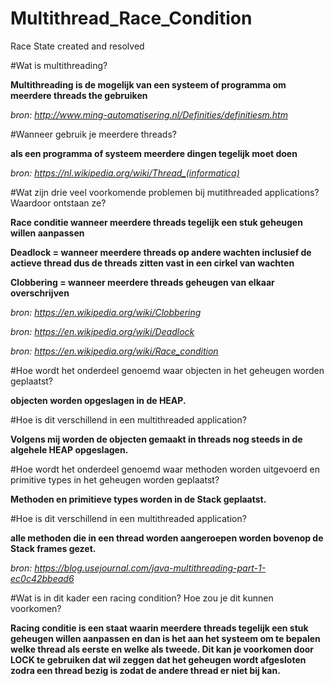 # Multithread_Race_Condition
Race State created and resolved

#Wat is multithreading?

**Multithreading is de mogelijk van een systeem of programma om meerdere threads the gebruiken**

*bron: http://www.ming-automatisering.nl/Definities/definitiesm.htm*

#Wanneer gebruik je meerdere threads?

**als een programma of systeem meerdere dingen tegelijk moet doen**

*bron: https://nl.wikipedia.org/wiki/Thread_(informatica)*

#Wat zijn drie veel voorkomende problemen bij mutithreaded applications? Waardoor ontstaan ze?

**Race conditie wanneer meerdere threads tegelijk een stuk geheugen willen aanpassen**

**Deadlock = wanneer meerdere threads op andere wachten inclusief de actieve thread dus de threads zitten vast in een cirkel van wachten** 

**Clobbering = wanneer meerdere threads geheugen van elkaar overschrijven**

*bron: https://en.wikipedia.org/wiki/Clobbering*

*bron: https://en.wikipedia.org/wiki/Deadlock*

*bron: https://en.wikipedia.org/wiki/Race_condition*


#Hoe wordt het onderdeel genoemd waar objecten in het geheugen worden geplaatst?

**objecten worden opgeslagen in de HEAP.**

#Hoe is dit verschillend in een multithreaded application?

**Volgens mij worden de objecten gemaakt in threads nog steeds in de algehele HEAP opgeslagen.**

#Hoe wordt het onderdeel genoemd waar methoden worden uitgevoerd en primitive types in het geheugen worden geplaatst?

**Methoden en primitieve types worden in de Stack geplaatst.**

#Hoe is dit verschillend in een multithreaded application?

**alle methoden die in een thread worden aangeroepen worden bovenop de Stack frames gezet.**

*bron: https://blog.usejournal.com/java-multithreading-part-1-ec0c42bbead6*


#Wat is in dit kader een racing condition? Hoe zou je dit kunnen voorkomen?

**Racing conditie is een staat waarin meerdere threads tegelijk een stuk geheugen willen aanpassen en dan is het aan het systeem om te bepalen welke thread als eerste en welke als tweede.
Dit kan je voorkomen door LOCK te gebruiken dat wil zeggen dat het geheugen wordt afgesloten zodra een thread bezig is zodat de andere thread er niet bij kan.**